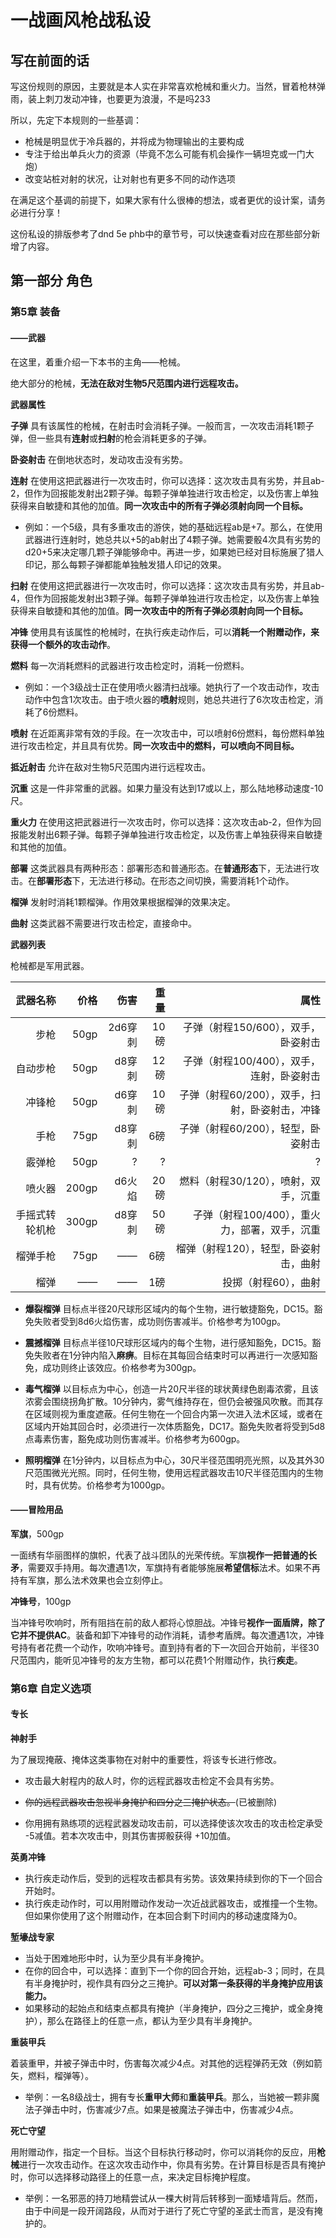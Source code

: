 # 一战画风枪战私设
## 写在前面的话
写这份规则的原因，主要就是本人实在非常喜欢枪械和重火力。当然，冒着枪林弹雨，装上刺刀发动冲锋，也要更为浪漫，不是吗233

所以，先定下本规则的一些基调：

* 枪械是明显优于冷兵器的，并将成为物理输出的主要构成
* 专注于给出单兵火力的资源（毕竟不怎么可能有机会操作一辆坦克或一门大炮）
* 改变站桩对射的状况，让对射也有更多不同的动作选项

在满足这个基调的前提下，如果大家有什么很棒的想法，或者更优的设计案，请务必进行分享！

这份私设的排版参考了dnd 5e phb中的章节号，可以快速查看对应在那些部分新增了内容。
## 第一部分 角色
### 第5章 装备
#### ——武器
在这里，着重介绍一下本书的主角——枪械。

绝大部分的枪械，**无法在敌对生物5尺范围内进行远程攻击。**

**武器属性**

**子弹** 具有该属性的枪械，在射击时会消耗子弹。一般而言，一次攻击消耗1颗子弹，但一些具有**连射**或**扫射**的枪会消耗更多的子弹。

**卧姿射击** 在倒地状态时，发动攻击没有劣势。

**连射** 在使用这把武器进行一次攻击时，你可以选择：这次攻击具有劣势，并且ab-2，但作为回报能发射出2颗子弹。每颗子弹单独进行攻击检定，以及伤害上单独获得来自敏捷和其他的加值。**同一次攻击中的所有子弹必须射向同一个目标。**

* 例如：一个5级，具有多重攻击的游侠，她的基础远程ab是+7。那么，在使用武器进行连射时，她总共以+5的ab射出了4颗子弹。她需要骰4次具有劣势的d20+5来决定哪几颗子弹能够命中。再进一步，如果她已经对目标施展了猎人印记，那么每颗子弹都能单独触发猎人印记的效果。

**扫射** 在使用这把武器进行一次攻击时，你可以选择：这次攻击具有劣势，并且ab-4，但作为回报能发射出3颗子弹。每颗子弹单独进行攻击检定，以及伤害上单独获得来自敏捷和其他的加值。**同一次攻击中的所有子弹必须射向同一个目标。**

**冲锋** 使用具有该属性的枪械时，在执行疾走动作后，可以**消耗一个附赠动作，来获得一个额外的攻击动作**。

**燃料** 每一次消耗燃料的武器进行攻击检定时，消耗一份燃料。

* 例如：一个3级战士正在使用喷火器清扫战壕。她执行了一个攻击动作，攻击动作中包含1次攻击。由于喷火器的**喷射**规则，她总共进行了6次攻击检定，消耗了6份燃料。

**喷射** 在近距离非常有效的手段。在一次攻击中，可以喷射6份燃料，每份燃料单独进行攻击检定，并且具有优势。**同一次攻击中的燃料，可以喷向不同目标。**

**抵近射击** 允许在敌对生物5尺范围内进行远程攻击。

**沉重** 这是一件非常重的武器。如果力量没有达到17或以上，那么陆地移动速度-10尺。

**重火力** 在使用这把武器进行一次攻击时，你可以选择：这次攻击ab-2，但作为回报能发射出6颗子弹。每颗子弹单独进行攻击检定，以及伤害上单独获得来自敏捷和其他的加值。

**部署** 这类武器具有两种形态：部署形态和普通形态。在**普通形态**下，无法进行攻击。在**部署形态**下，无法进行移动。在形态之间切换，需要消耗1个动作。

**榴弹** 发射时消耗1颗榴弹。作用效果根据榴弹的效果决定。

**曲射** 这类武器不需要进行攻击检定，直接命中。

**武器列表**

枪械都是军用武器。


武器名称|价格|伤害|重量|属性
--:|--:|--:|--:|--:
步枪|50gp|2d6穿刺|10磅|子弹（射程150/600），双手，卧姿射击
自动步枪|50gp|d8穿刺|12磅|子弹（射程100/400），双手，连射，卧姿射击
冲锋枪|50gp|d6穿刺|10磅|子弹（射程60/200），双手，扫射，卧姿射击，冲锋
手枪|75gp|d8穿刺|6磅|子弹（射程60/200），轻型，卧姿射击
霰弹枪|50gp|?|?|?
喷火器|200gp|d6火焰|20磅|燃料（射程30/120），喷射，双手，沉重
手摇式转轮机枪|300gp|d8穿刺|50磅|子弹（射程100/400），重火力，部署，双手，沉重
榴弹手枪|75gp|——|6磅|榴弹（射程120），轻型，卧姿射击，曲射
榴弹|——|——|1磅|投掷（射程60），曲射

* **爆裂榴弹** 目标点半径20尺球形区域内的每个生物，进行敏捷豁免，DC15。豁免失败者受到8d6火焰伤害，成功则伤害减半。价格参考为100gp。

* **震撼榴弹** 目标点半径10尺球形区域内的每个生物，进行感知豁免，DC15。豁免失败者在1分钟内陷入**麻痹**。目标在其每回合结束时可以再进行一次感知豁免，成功则终止该效应。价格参考为300gp。

* **毒气榴弹** 以目标点为中心，创造一片20尺半径的球状黄绿色剧毒浓雾，且该浓雾会围绕拐角扩散。10分钟内，雾气维持存在，但仍会被强风吹散。而其存在区域则视为重度遮蔽。任何生物在一个回合内第一次进入法术区域，或者在区域内开始其回合时，必须进行一次体质豁免，DC17。豁免失败者将受到5d8点毒素伤害，豁免成功则伤害减半。价格参考为600gp。

* **照明榴弹** 在1分钟内，以目标点为中心，30尺半径范围明亮光照，以及其外30尺范围微光光照。同时，任何生物，使用远程武器攻击10尺半径范围内的生物时，具有优势。价格参考为1000gp。

#### ——冒险用品

**军旗**，500gp

一面绣有华丽图样的旗帜，代表了战斗团队的光荣传统。军旗**视作一把普通的长矛**，需要双手持用。每次遭遇1次，军旗持有者能够施展**希望信标**法术。如果不再持有军旗，那么法术效果也会立刻停止。

**冲锋号**，100gp

当冲锋号吹响时，所有阻挡在前的敌人都将心惊胆战。冲锋号**视作一面盾牌，除了它并不提供AC**。装备和卸下冲锋号的动作消耗，请参考盾牌。每次遭遇1次，冲锋号持有者花费一个动作，吹响冲锋号。直到持有者的下一次回合开始前，半径30尺范围内，能听见冲锋号的友方生物，都可以花费1个附赠动作，执行**疾走**。

### 第6章 自定义选项
#### 专长

**神射手** 

为了展现掩蔽、掩体这类事物在对射中的重要性，将该专长进行修改。

* 攻击最大射程内的敌人时，你的远程武器攻击检定不会具有劣势。

* ~~你的远程武器攻击忽视半身掩护和四分之三掩护状态。~~(已被删除)

* 你用拥有熟练项的远程武器发动攻击前，可以选择使该次攻击的攻击检定承受 -5减值。若本次攻击中，则其伤害掷骰获得 +10加值。

**英勇冲锋**

* 执行疾走动作后，受到的远程攻击都具有劣势。该效果持续到你的下一个回合开始时。
* 执行疾走动作时，可以用附赠动作发动一次近战武器攻击，或推撞一个生物。但如果你使用了这个附赠动作，在本回合剩下时间内的移动速度降为0。

**堑壕战专家**

* 当处于困难地形中时，认为至少具有半身掩护。
* 在你的回合中，可以选择：直到下一个你的回合开始，远程ab-3；同时，在具有半身掩护时，视作具有四分之三掩护。**可以对第一条获得的半身掩护应用该能力。**
* 如果移动的起始点和结束点都具有掩护（半身掩护，四分之三掩护，或全身掩护），那么在路径上的任意一点，都认为至少具有半身掩护。

**重装甲兵**

着装重甲，并被子弹击中时，伤害每次减少4点。对其他的远程弹药无效（例如箭矢，燃料，榴弹等）。

* 举例：一名8级战士，拥有专长**重甲大师**和**重装甲兵**。那么，当她被一颗非魔法子弹击中时，伤害减少7点。如果是被魔法子弹击中，伤害减少4点。

**死亡守望**

用附赠动作，指定一个目标。当这个目标执行移动时，你可以消耗你的反应，用**枪械**进行一次攻击动作。在这次攻击动作中，你具有劣势。在计算目标是否具有掩护时，你可以选择移动路径上的任意一点，来决定目标掩护程度。

* 举例：一名邪恶的持刀地精尝试从一棵大树背后转移到一面矮墙背后。然而，由于中间是一段开阔路段，从而对于进行了死亡守望的圣武士而言，是没有掩护的。
